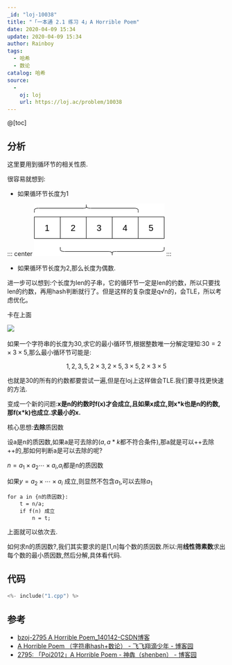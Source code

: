 ```yaml
---
_id: "loj-10038"
title: "「一本通 2.1 练习 4」A Horrible Poem"
date: 2020-04-09 15:34
update: 2020-04-09 15:34
author: Rainboy
tags:
  - 哈希
  - 数论
catalog: 哈希
source: 
  - 
    oj: loj
    url: https://loj.ac/problem/10038
---
```



@[toc]
## 分析


这里要用到循环节的相关性质.

很容易就想到:

- 如果循环节长度为1

::: center
![](./1.png) 
:::

- 如果循环节长度为2,那么长度为偶数.

进一步可以想到:个长度为len的子串，它的循环节一定是len的约数，所以只要找len的约数，再用hash判断就行了。但是这样的复杂度是q√n的，会TLE，所以考虑优化。

卡在上面

![](https://images2015.cnblogs.com/blog/892758/201701/892758-20170105093309784-495538855.png)


如果一个字符串的长度为30,求它的最小循环节,根据整数唯一分解定理知:$30=2 \times 3 \times 5$,那么最小循环节可能是:

$$
1,
2,
3,
5,
2 \times 3 ,
2 \times 5 ,
3 \times 5 ,
2 \times 3 \times 5
$$

也就是30的所有的约数都要尝试一遍,但是在loj上这样做会TLE.我们要寻找更快速的方法.





变成一个新的问题:**x是n的约数时f(x)才会成立,且如果x成立,则x\*k也是n的约数,那f(x*k)也成立.求最小的x.**

核心思想:**去除**质因数

设a是n的质因数,如果a是可去除的($a,a*k$都不符合条件),那a就是可以++去除++的,那如何判断a是可以去除的呢?

$n= a_1 \times a_2 \cdots \times a_i$,$a_i$都是n的质因数

如果$y= a_2 \times \cdots \times a_i$ 成立,则显然不包含$a_1$,可以去除$a_1$

```
for a in {n的质因数}:
    t = n/a;
    if f(n) 成立
        n = t;
```

上面就可以依次去.

如何求n的质因数?,我们其实要求的是[1,n]每个数的质因数.所以:用**线性筛素数**求出每个数的最小质因数,然后分解,具体看代码.


## 代码


```c
<%- include("1.cpp") %>
```

## 参考

 - [bzoj-2795   A Horrible Poem_140142-CSDN博客](https://blog.csdn.net/ww140142/article/details/48260615)
 - [A Horrible Poem （字符串hash+数论） - 飞飞翔滴少年 - 博客园](https://www.cnblogs.com/Willendless/p/9604604.html)
 - [2795: 「Poi2012」A Horrible Poem - 神犇（shenben） - 博客园](https://www.cnblogs.com/shenben/p/6251163.html?utm_source=itdadao&utm_medium=referral)
